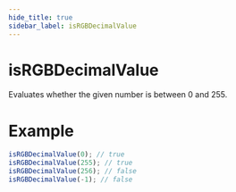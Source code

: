```yaml
---
hide_title: true
sidebar_label: isRGBDecimalValue
---
```


# isRGBDecimalValue

Evaluates whether the given number is between 0 and 255.

# Example

```typescript
isRGBDecimalValue(0); // true
isRGBDecimalValue(255); // true
isRGBDecimalValue(256); // false
isRGBDecimalValue(-1); // false
```
